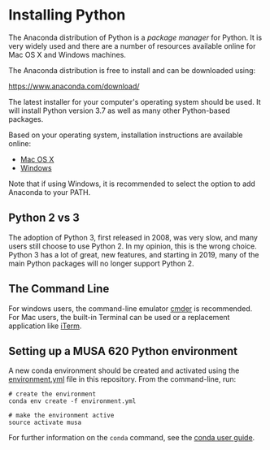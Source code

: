 # Installing Python

The Anaconda distribution of Python is a _package manager_ for Python. It is very widely used and there are a number of resources available online for Mac OS X and Windows machines.

The Anaconda distribution is free to install and can be downloaded using:

https://www.anaconda.com/download/

The latest installer for your computer's operating system should be used. It will install Python version 3.7 as well as many other Python-based packages.

Based on your operating system, installation instructions are available online:

- [Mac OS X](https://www.datacamp.com/community/tutorials/installing-anaconda-mac-os-x)
- [Windows](https://www.datacamp.com/community/tutorials/installing-anaconda-windows)

Note that if using Windows, it is recommended to select the option to add Anaconda to your PATH.

## Python 2 vs 3

The adoption of Python 3, first released in 2008, was very slow, and many users still choose to use Python 2. In my opinion, this is the wrong choice. Python 3 has a lot of great, new features, and starting in 2019, many of the main Python packages will no longer support Python 2.

## The Command Line

For windows users, the command-line emulator [cmder](http://cmder.net/) is recommended.
For Mac users, the built-in Terminal can be used or a replacement
application like [iTerm](https://www.iterm2.com/).

## Setting up a MUSA 620 Python environment

A new conda environment should be created and activated
using the [environment.yml](environment.yml) file in this repository.
From the command-line, run:

```
# create the environment
conda env create -f environment.yml

# make the environment active
source activate musa
```

For further information on the `conda` command, see
the [conda user guide](https://conda.io/projects/conda/en/latest/user-guide/).
